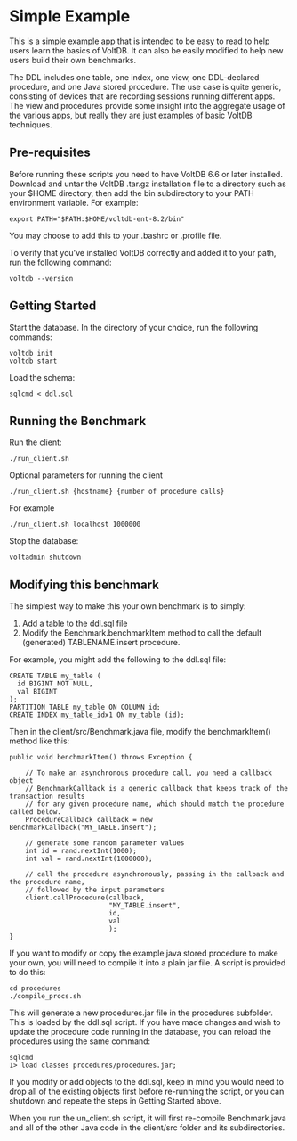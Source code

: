 # Simple Example

This is a simple example app that is intended to be easy to read to help users learn the basics of VoltDB. It can also be easily modified to help new users build their own benchmarks.

The DDL includes one table, one index, one view, one DDL-declared procedure, and one Java stored procedure.  The use case is quite generic, consisting of devices that are recording sessions running different apps. The view and procedures provide some insight into the aggregate usage of the various apps, but really they are just examples of basic VoltDB techniques.

Pre-requisites
--------------

Before running these scripts you need to have VoltDB 6.6 or later installed.  Download and untar the VoltDB .tar.gz installation file to a directory such as your $HOME directory, then add the bin subdirectory to your PATH environment variable.  For example:

    export PATH="$PATH:$HOME/voltdb-ent-8.2/bin"

You may choose to add this to your .bashrc or .profile file.

To verify that you've installed VoltDB correctly and added it to your path, run the following command:

    voltdb --version

Getting Started
---------------

Start the database. In the directory of your choice, run the following commands:

    voltdb init
    voltdb start

Load the schema:

    sqlcmd < ddl.sql


Running the Benchmark
---------------------

Run the client:

    ./run_client.sh

Optional parameters for running the client

    ./run_client.sh {hostname} {number of procedure calls}

For example

    ./run_client.sh localhost 1000000

Stop the database:

    voltadmin shutdown


Modifying this benchmark
------------------------

The simplest way to make this your own benchmark is to simply:

1. Add a table to the ddl.sql file
2. Modify the Benchmark.benchmarkItem method to call the default (generated) TABLENAME.insert procedure.

For example, you might add the following to the ddl.sql file:

    CREATE TABLE my_table (
      id BIGINT NOT NULL,
      val BIGINT
    );
    PARTITION TABLE my_table ON COLUMN id;
    CREATE INDEX my_table_idx1 ON my_table (id);

Then in the client/src/Benchmark.java file, modify the benchmarkItem() method like this:

    public void benchmarkItem() throws Exception {

        // To make an asynchronous procedure call, you need a callback object
        // BenchmarkCallback is a generic callback that keeps track of the transaction results
        // for any given procedure name, which should match the procedure called below.
        ProcedureCallback callback = new BenchmarkCallback("MY_TABLE.insert");

        // generate some random parameter values
        int id = rand.nextInt(1000);
        int val = rand.nextInt(1000000);

        // call the procedure asynchronously, passing in the callback and the procedure name,
        // followed by the input parameters
        client.callProcedure(callback,
                             "MY_TABLE.insert",
                             id,
                             val
                             );
    }


If you want to modify or copy the example java stored procedure to make your own, you will need to compile it into a plain jar file. A script is provided to do this:

    cd procedures
    ./compile_procs.sh

This will generate a new procedures.jar file in the procedures subfolder. This is loaded by the ddl.sql script. If you have made changes and wish to update the procedure code running in the database, you can reload the procedures using the same command:

    sqlcmd
    1> load classes procedures/procedures.jar;

If you modify or add objects to the ddl.sql, keep in mind you would need to drop all of the existing objects first before re-running the script, or you can shutdown and repeate the steps in Getting Started above.

When you run the un_client.sh script, it will first re-compile Benchmark.java and all of the other Java code in the client/src folder and its subdirectories.
